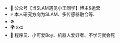 <!---
xiaowangneu/xiaowangneu is a ✨ special ✨ repository because its `README.md` (this file) appears on your GitHub profile.
You can click the Preview link to take a look at your changes.
--->

- 🏢 公众号【当SLAM遇见小王同学】博主&运营
- ⚡ 本人研究方向为SLAM、多传感器融合等.
- ⚙️ 
- 🌍 xxx
- 🤔 程序员、小可爱Boy、机器人爱好者、不学习就会死

